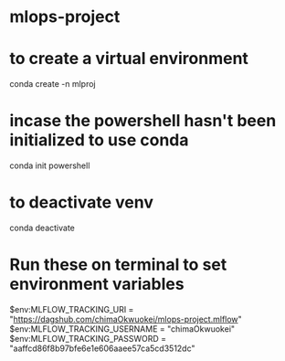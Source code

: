 # mlops-project

# to create a virtual environment
conda create -n mlproj

# incase the powershell hasn't been initialized to use conda
conda init powershell

# to deactivate venv
conda deactivate

# Run these on terminal to set environment variables
 $env:MLFLOW_TRACKING_URI = "https://dagshub.com/chimaOkwuokei/mlops-project.mlflow"
 $env:MLFLOW_TRACKING_USERNAME = "chimaOkwuokei"        
 $env:MLFLOW_TRACKING_PASSWORD = "aaffcd86f8b97bfe6e1e606aaee57ca5cd3512dc"